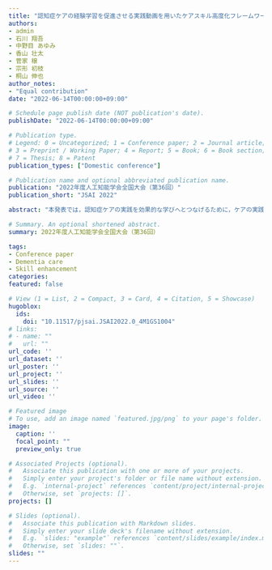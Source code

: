 ```yaml
---
title: "認知症ケアの経験学習を促進させる実践動画を用いたケアスキル高度化フレームワーク"
authors:
- admin
- 石川 翔吾
- 中野目 あゆみ
- 香山 壮太
- 菅家 穣
- 宗形 初枝
- 桐山 伸也
author_notes:
- "Equal contribution"
date: "2022-06-14T00:00:00+09:00"

# Schedule page publish date (NOT publication's date).
publishDate: "2022-06-14T00:00:00+09:00"

# Publication type.
# Legend: 0 = Uncategorized; 1 = Conference paper; 2 = Journal article;
# 3 = Preprint / Working Paper; 4 = Report; 5 = Book; 6 = Book section;
# 7 = Thesis; 8 = Patent
publication_types: ["Domestic conference"]

# Publication name and optional abbreviated publication name.
publication: "2022年度人工知能学会全国大会（第36回）"
publication_short: "JSAI 2022"

abstract: "本発表では，認知症ケアの実践を効果的な学びへとつなげるために，ケアの実践動画を用いたケアスキル高度化フレームワークについて示す．ケアの学習では，批判的思考だけでなく複数の思考方法を適用することが重要である．本フレームワークでは，指導者の役割をシステムが担うことで効果的なコーチング環境を実現する．また，ケアスキルの理解を促すためのアノテーションの可視化とスキーマ設計を支援するデータ可視化ツールを開発した．慢性期医療介護病院に所属する16名の職員を対象に，本フレームワークに基づく学習の実験をおこなった．その結果，提案手法はケア技術の学習においてより効果的であることが示された．"

# Summary. An optional shortened abstract.
summary: 2022年度人工知能学会全国大会（第36回）

tags:
- Conference paper
- Dementia care
- Skill enhancement
categories: 
featured: false

# View (1 = List, 2 = Compact, 3 = Card, 4 = Citation, 5 = Showcase)
hugoblox:
  ids:
    doi: "10.11517/pjsai.JSAI2022.0_4M1GS1004"
# links:
# - name: ""
#   url: ""
url_code: ''
url_dataset: ''
url_poster: ''
url_project: ''
url_slides: ''
url_source: ''
url_video: ''

# Featured image
# To use, add an image named `featured.jpg/png` to your page's folder. 
image:
  caption: ''
  focal_point: ""
  preview_only: true

# Associated Projects (optional).
#   Associate this publication with one or more of your projects.
#   Simply enter your project's folder or file name without extension.
#   E.g. `internal-project` references `content/project/internal-project/index.md`.
#   Otherwise, set `projects: []`.
projects: []

# Slides (optional).
#   Associate this publication with Markdown slides.
#   Simply enter your slide deck's filename without extension.
#   E.g. `slides: "example"` references `content/slides/example/index.md`.
#   Otherwise, set `slides: ""`.
slides: ""
---
```

